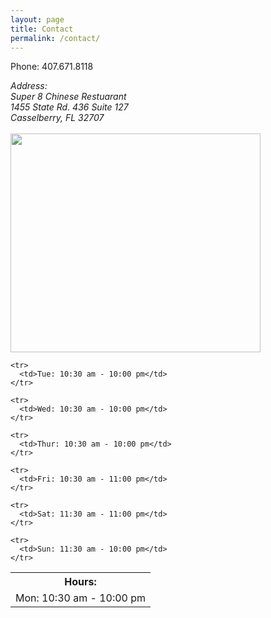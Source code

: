 ```yaml
---
layout: page
title: Contact
permalink: /contact/
---
```


Phone: 407.671.8118

<address>
Address: <br/>
Super 8 Chinese Restuarant <br/>
1455 State Rd. 436 Suite 127 <br/>
Casselberry, FL 32707
</address>
<br>

<div class="map">
	<a href="https://www.google.com/maps/place/Super+8+Chinese+Restaurant/@28.628543,-81.318853,17z/data=!3m2!4b1!5s0x88e76fcab73e01fd:0x7edf0a3af5f32e45!4m2!3m1!1s0x88e76fcab06c4bfd:0xf91d9c4ddf6d60df"><img src="../images/map.png" width="400px" height="350px"></a>
</div>

<table class="table">
	<th class="head">Hours:</th>
	<tr>
	  <td>Mon: 10:30 am - 10:00 pm</td>
	</tr>  

	<tr>
	  <td>Tue: 10:30 am - 10:00 pm</td>
	</tr>  

	<tr>
	  <td>Wed: 10:30 am - 10:00 pm</td>
	</tr> 

	<tr>
	  <td>Thur: 10:30 am - 10:00 pm</td>
	</tr>   

	<tr>
	  <td>Fri: 10:30 am - 11:00 pm</td>
	</tr>  

	<tr>
	  <td>Sat: 11:30 am - 11:00 pm</td>
	</tr>  

	<tr>
	  <td>Sun: 11:30 am - 10:00 pm</td>
	</tr>  
</table>